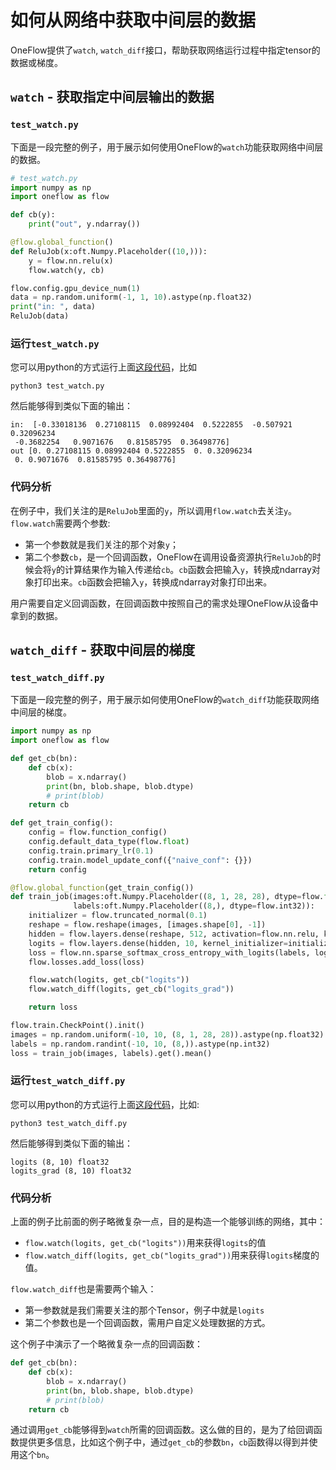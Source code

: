 # 如何从网络中获取中间层的数据

OneFlow提供了`watch`, `watch_diff`接口，帮助获取网络运行过程中指定tensor的数据或梯度。

## `watch` - 获取指定中间层输出的数据
### `test_watch.py`
下面是一段完整的例子，用于展示如何使用OneFlow的`watch`功能获取网络中间层的数据。
```python
# test_watch.py
import numpy as np
import oneflow as flow

def cb(y):
    print("out", y.ndarray())

@flow.global_function()
def ReluJob(x:oft.Numpy.Placeholder((10,))):
    y = flow.nn.relu(x)
    flow.watch(y, cb)

flow.config.gpu_device_num(1)
data = np.random.uniform(-1, 1, 10).astype(np.float32)
print("in: ", data)
ReluJob(data)
```
### 运行`test_watch.py`
您可以用python的方式运行上面[这段代码](../code/extended_topics/test_watch.py)，比如
```
python3 test_watch.py
```
然后能够得到类似下面的输出：
```
in:  [-0.33018136  0.27108115  0.08992404  0.5222855  -0.507921    0.32096234
 -0.3682254   0.9071676   0.81585795  0.36498776]
out [0. 0.27108115 0.08992404 0.5222855  0. 0.32096234
 0. 0.9071676  0.81585795 0.36498776]
```

### 代码分析
在例子中，我们关注的是`ReluJob`里面的`y`，所以调用`flow.watch`去关注`y`。`flow.watch`需要两个参数:
- 第一个参数就是我们关注的那个对象`y`；
- 第二个参数`cb`，是一个回调函数，OneFlow在调用设备资源执行`ReluJob`的时候会将`y`的计算结果作为输入传递给`cb`。`cb`函数会把输入`y`，转换成ndarray对象打印出来。`cb`函数会把输入`y`，转换成ndarray对象打印出来。

用户需要自定义回调函数，在回调函数中按照自己的需求处理OneFlow从设备中拿到的数据。

## `watch_diff` - 获取中间层的梯度
### `test_watch_diff.py`
下面是一段完整的例子，用于展示如何使用OneFlow的`watch_diff`功能获取网络中间层的梯度。
```python
import numpy as np
import oneflow as flow

def get_cb(bn):
    def cb(x):
        blob = x.ndarray()
        print(bn, blob.shape, blob.dtype)
        # print(blob)
    return cb

def get_train_config():
    config = flow.function_config()
    config.default_data_type(flow.float)
    config.train.primary_lr(0.1)
    config.train.model_update_conf({"naive_conf": {}})
    return config

@flow.global_function(get_train_config())
def train_job(images:oft.Numpy.Placeholder((8, 1, 28, 28), dtype=flow.float),
              labels:oft.Numpy.Placeholder((8,), dtype=flow.int32)):
    initializer = flow.truncated_normal(0.1)
    reshape = flow.reshape(images, [images.shape[0], -1])
    hidden = flow.layers.dense(reshape, 512, activation=flow.nn.relu, kernel_initializer=initializer)
    logits = flow.layers.dense(hidden, 10, kernel_initializer=initializer)
    loss = flow.nn.sparse_softmax_cross_entropy_with_logits(labels, logits)
    flow.losses.add_loss(loss)

    flow.watch(logits, get_cb("logits"))
    flow.watch_diff(logits, get_cb("logits_grad"))

    return loss

flow.train.CheckPoint().init()
images = np.random.uniform(-10, 10, (8, 1, 28, 28)).astype(np.float32)
labels = np.random.randint(-10, 10, (8,)).astype(np.int32)
loss = train_job(images, labels).get().mean()
```
### 运行`test_watch_diff.py`
您可以用python的方式运行上面[这段代码](../code/extended_topics/test_watch_diff.py)，比如:
```
python3 test_watch_diff.py
```
然后能够得到类似下面的输出：
```
logits (8, 10) float32
logits_grad (8, 10) float32
```
### 代码分析
上面的例子比前面的例子略微复杂一点，目的是构造一个能够训练的网络，其中：
- `flow.watch(logits, get_cb("logits"))`用来获得`logits`的值
- `flow.watch_diff(logits, get_cb("logits_grad"))`用来获得`logits`梯度的值。

`flow.watch_diff`也是需要两个输入：
- 第一参数就是我们需要关注的那个Tensor，例子中就是`logits`
- 第二个参数也是一个回调函数，需用户自定义处理数据的方式。

这个例子中演示了一个略微复杂一点的回调函数：
```python
def get_cb(bn):
    def cb(x):
        blob = x.ndarray()
        print(bn, blob.shape, blob.dtype)
        # print(blob)
    return cb
```
通过调用`get_cb`能够得到`watch`所需的回调函数。这么做的目的，是为了给回调函数提供更多信息，比如这个例子中，通过`get_cb`的参数`bn`，`cb`函数得以得到并使用这个`bn`。
